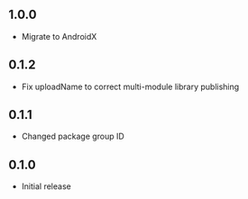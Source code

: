 ## 1.0.0

- Migrate to AndroidX

## 0.1.2

- Fix uploadName to correct multi-module library publishing

## 0.1.1

- Changed package group ID

## 0.1.0

- Initial release
